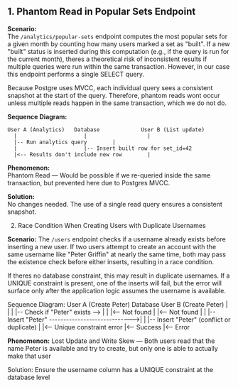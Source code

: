 ## 1. Phantom Read in Popular Sets Endpoint

**Scenario:**  
The `/analytics/popular-sets` endpoint computes the most popular sets for a given month by counting how many users marked a set as "built". If a new "built" status is inserted during this computation (e.g., if the query is run for the current month), theres a theoretical risk of inconsistent results if multiple queries were run within the same transaction. However, in our case this endpoint performs a single SELECT query.

Because Postgre uses MVCC, each individual query sees a consistent snapshot at the start of the query. Therefore, phantom reads wont occur unless multiple reads happen in the same transaction, which we do not do.

**Sequence Diagram:**

```
User A (Analytics)   Database             User B (List update)
  |                     |                   |
  |-- Run analytics query        |
  |                     |-- Insert built row for set_id=42
  |<-- Results don't include new row        |
```

**Phenomenon:**  
Phantom Read — Would be possible if we re-queried inside the same transaction, but prevented here due to Postgres MVCC.

**Solution:**  
No changes needed. The use of a single read query ensures a consistent snapshot.

2. Race Condition When Creating Users with Duplicate Usernames

**Scenario:**
The `/users` endpoint checks if a username already exists before inserting a new user. If two users attempt to create an account with the same username like "Peter Griffin" at nearly the same time, both may pass the existence check before either inserts, resulting in a race condition.

If theres no database constraint, this may result in duplicate usernames. If a UNIQUE constraint is present, one of the inserts will fail, but the error will surface only after the application logic assumes the username is available.

Sequence Diagram:
User A (Create Peter)      Database              User B (Create Peter)
      |                       |                        |
      |-- Check if "Peter" exists -->                  |
      |                       |<-- Not found           |
      |<-- Not found          |                        |
      |-- Insert "Peter" ----------------------------->|
      |                       |-- Insert "Peter" (conflict or duplicate)
      |                       |<-- Unique constraint error
      |<-- Success            |<-- Error

**Phenomenon:**
Lost Update and Write Skew — Both users read that the name Peter is available and try to create, but only one is able to actually make that user

Solution: Ensure the username column has a UNIQUE constraint at the database level